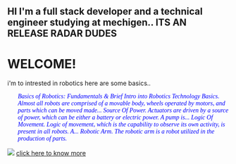 ## HI I'm a full stack developer and a technical engineer studying at mechigen.. ITS AN RELEASE RADAR DUDES 
<html>
<body>
 <h1> WELCOME!  </h1>
 <p> i'm to intrested in robotics here are some basics..</p>
 <ol><em style="font-family:cursive; color:blue;">Basics of Robotics: Fundamentals & Brief Intro into Robotics Technology 
Basics. Almost all robots are comprised of a movable body, wheels operated by motors, and parts which can be moved made...
Source Of Power. Actuators are driven by a source of power, which can be either a battery or electric power. A pump is...
Logic Of Movement. Logic of movement, which is the capability to observe its own activity, is present in all robots. A...
	 Robotic Arm. The robotic arm is a robot utilized in the production of parts.</em></ol>
	
<img src="C:\Users\Rahul Bhujbal\Downloads/9d38c75cca71c0f2f0cab7779d7ba855.jpg">
<a href="https://www.brighthubengineering.com/robotics/32765-basics-of-robotics/#:~:text=%20Basics%20of%20Robotics%3A%20Fundamentals%20%26%20Brief%20Intro,in%20the%20production%20of%20parts.%20It...%20More%20">click here to know more </a>
 
</body>
</html>
	


 
  
  
  
